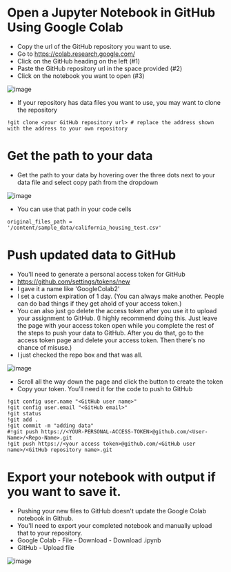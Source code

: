 # Open a Jupyter Notebook in GitHub Using Google Colab

* Copy the url of the GitHub repository you want to use.
* Go to https://colab.research.google.com/
* Click on the GitHub heading on the left (#1)
* Paste the GitHub repository url in the space provided (#2)
* Click on the notebook you want to open (#3)

![image](https://github.com/user-attachments/assets/d3a6c437-bf69-40a4-83d3-e1ebe6021838)

* If your repository has data files you want to use, you may want to clone the repository

```
!git clone <your GitHub repository url> # replace the address shown with the address to your own repository
```

# Get the path to your data

* Get the path to your data by hovering over the three dots next to your data file and select copy path from the dropdown

![image](https://github.com/user-attachments/assets/aa3d6c12-c2f7-4c8f-ad4f-0d2089679527)

* You can use that path in your code cells

```
original_files_path = '/content/sample_data/california_housing_test.csv'
```

# Push updated data to GitHub

* You'll need to generate a personal access token for GitHub
* https://github.com/settings/tokens/new
* I gave it a name like 'GoogleColab2'
* I set a custom expiration of 1 day. (You can always make another. People can do bad things if they get ahold of your access token.)
* You can also just go delete the access token after you use it to upload your assignment to GitHub. (I highly recommend doing this. Just leave the page with your access token open while you complete the rest of the steps to push your data to GitHub. After you do that, go to the access token page and delete your access token. Then there's no chance of misuse.)
* I just checked the repo box and that was all.

![image](https://github.com/user-attachments/assets/1be51f05-ea29-449c-8d95-333772610660)

* Scroll all the way down the page and click the button to create the token
* Copy your token. You'll need it for the code to push to GitHub

```
!git config user.name "<GitHub user name>"
!git config user.email "<GitHub email>"
!git status
!git add .
!git commit -m "adding data"
#!git push https://<YOUR-PERSONAL-ACCESS-TOKEN>@github.com/<User-Name>/<Repo-Name>.git
!git push https://<your access token>@github.com/<GitHub user name>/<GitHub repository name>.git
```

# Export your notebook with output if you want to save it.

* Pushing your new files to GitHub doesn't update the Google Colab notebook in Github.
* You'll need to export your completed notebook and manually upload that to your repository.
* Google Colab - File - Download - Download .ipynb
* GitHub - Upload file

![image](https://github.com/user-attachments/assets/f4636ce9-d840-4df1-a975-90c6ca3aadbd)
